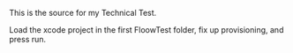 This is the source for my Technical Test.

Load the xcode project in the first FloowTest folder, fix up provisioning, and press run.
